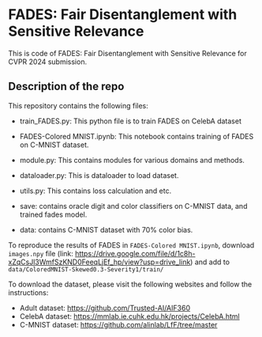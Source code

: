 # FADES: Fair Disentanglement with Sensitive Relevance

This is code of FADES: Fair Disentanglement with Sensitive Relevance for CVPR 2024 submission.

## Description of the repo
This repository contains the following files:
- train_FADES.py: This python file is to train FADES on CelebA dataset
- FADES-Colored MNIST.ipynb: This notebook contains training of FADES on C-MNIST dataset.
- module.py: This contains modules for various domains and methods.
- dataloader.py: This is dataloader to load dataset.
- utils.py: This contains loss calculation and etc.

- save: contains oracle digit and color classifiers on C-MNIST data, and trained fades model.
- data: contains C-MNIST dataset with 70% color bias.

To reproduce the results of FADES in ```FADES-Colored MNIST.ipynb```, download ```images.npy``` file (link: https://drive.google.com/file/d/1c8h-xZqCsJl3WmfSzKND0FeeqLjEf_hp/view?usp=drive_link) and add to ```data/ColoredMNIST-Skewed0.3-Severity1/train/```

To download the dataset, please visit the following websites and follow the instructions:
- Adult dataset: https://github.com/Trusted-AI/AIF360
- CelebA dataset: https://mmlab.ie.cuhk.edu.hk/projects/CelebA.html
- C-MNIST dataset: https://github.com/alinlab/LfF/tree/master

